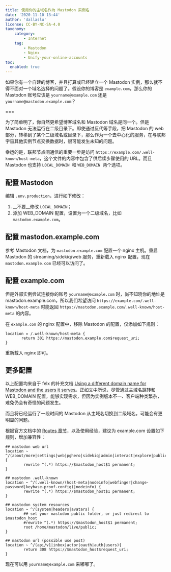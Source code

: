 ```yaml
---
title: 使用你的主域名作为 Mastodon 实例名
date: '2020-11-10 13:44'
author: 'dallaslu'
license: CC-BY-NC-SA-4.0
taxonomy:
    category:
        - Internet
    tag:
        - Mastodon
        - Nginx
        - Unify-your-online-accounts
toc:
  enabled: true
---
```

如果你有一个自建的博客，并且打算或已经建立一个 Mastodon 实例，那么就不得不面对一个域名选择的问题了。假设你的博客是 `example.com`，那么你的 Mastodon 账号应该是 `yourname@example.com` 还是 `yourname@mastodon.example.com`？

===

为了简单明了，你自然更希望博客域名和 Mastodon 域名是同一个。但是 Mastodon 无法运行在二级目录下。即使通过反代等手段，把 Mastodon 的 web 部分，转移到了某个二级域名或目录下，那么作为一个去中心化的服务，在与联邦宇宙其他实例节点交换数据时，很可能发生未知的问题。

幸运的是，联邦节点间通信的重要一步是访问 `https://example.com/.well-known/host-meta`，这个文件的内容中包含了供后续步骤使用的 URL。而且 Mastodon 也支持 `LOCAL_DOMAIN `和 `WEB_DOMAIN `两个选项。

## 配置 Mastodon

编辑 `.env.production`，进行如下修改：

1.   __不要__修改 `LOCAL_DOMAIN`；
2.   添加 WEB\_DOMAIN 配置，设置为一个二级域名，比如 `mastodon.example.com`。

## 配置 mastodon.example.com

参考 Mastodon 文档，为 `mastodon.example.com` 配置一个 nginx 主机。重启 Mastodon 的 streaming/sidekiq/web 服务，重新载入 nginx 配置，现在 `mastodon.example.com` 已经可以访问了。

## 配置 example.com

但是外部实例尝试连接你的账号 `yourname@example.com` 时，尚不知晓你的地址是 mastodon.example.com，所以我们希望访问 `https://example.com/.well-known/host-meta` 时能返回 `https://mastodon.example.com/.well-known/host-meta` 的内容。

在 `example.com` 的 nginx 配置中，移除 Mastodon 的配置，仅添加如下规则：

```nginx
location = /.well-known/host-meta {
       return 301 https://mastodon.example.com$request_uri;
}
```

重新载入 nginx 即可。

## 更多配置

以上配置均来自于 felx 的补充文档 [Using a different domain name for Mastodon and the users it serves](https://github.com/felx/mastodon-documentation/blob/master/Running-Mastodon/Serving_a_different_domain.md)。正如文中所说，尽管通过主域名跳转和 WEB_DOMAIN 配置，能够实现需求，但因为实例版本不一、客户端种类繁杂，难免仍会有奇怪的问题发生。

而且将已经运行了一段时间的 Mastodon 从主域名切换到二级域名，可能会有更明显的问题。

根据官方文档中的 [Routes 章节](https://docs.joinmastodon.org/dev/routes/)，以及使用经验，建议为 example.com 设置如下规则，增加兼容性：

```nginx
## mastodon web url
location ~ ^/(about/more|settings|web|pghero|sidekiq|admin|interact|explore|public|@.*|relationships|filters|terms|inert.css){
        rewrite ^(.*) https://$mastodon_host$1 permanent;
}

## mastodon .well-known
location ~ ^/(.well-known/(host-meta|nodeinfo|webfinger|change-password|keybase-proof-config)|nodeinfo) {
        rewrite ^(.*) https://$mastodon_host$1 permanent;
}

## mastodon system resources
location ~ ^/(system|headers|avatars) {
        ## set your mastodon public folder, or just redirect to $mastodon_host
        #rewrite ^(.*) https://$mastodon_host$1 permanent;
        root /home/mastodon/live/public;
}

## mastodon url (possible use post)
location ~ ^/(api/v1|inbox|actor|oauth|auth|users){
        return 308 https://$mastodon_host$request_uri;
}
```

现在可以用 `yourname@example.com` 来嘟嘟了。
